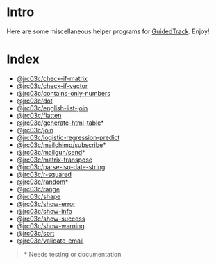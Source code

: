 # Intro

Here are some miscellaneous helper programs for [GuidedTrack](https://guidedtrack.com). Enjoy!

# Index

- [@jrc03c/check-if-matrix](https://www.guidedtrack.com/programs/20504/edit)
- [@jrc03c/check-if-vector](https://www.guidedtrack.com/programs/20523/edit)
- [@jrc03c/contains-only-numbers](https://www.guidedtrack.com/programs/20579/edit)
- [@jrc03c/dot](https://www.guidedtrack.com/programs/20504/edit)
- [@jrc03c/english-list-join](https://www.guidedtrack.com/programs/26228/edit)
- [@jrc03c/flatten](https://www.guidedtrack.com/programs/30091/edit)
- [@jrc03c/generate-html-table](https://www.guidedtrack.com/programs/30868/edit)\*
- [@jrc03c/join](https://www.guidedtrack.com/programs/22162/edit)
- [@jrc03c/logistic-regression-predict](https://www.guidedtrack.com/programs/30084/edit)
- [@jrc03c/mailchimp/subscribe](https://www.guidedtrack.com/programs/31586/edit)\*
- [@jrc03c/mailgun/send](https://www.guidedtrack.com/programs/31600/edit)\*
- [@jrc03c/matrix-transpose](https://www.guidedtrack.com/programs/20498/edit)
- [@jrc03c/parse-iso-date-string](https://www.guidedtrack.com/programs/25113/edit)
- [@jrc03c/r-squared](https://www.guidedtrack.com/programs/30093/edit)
- [@jrc03c/random](https://www.guidedtrack.com/programs/22625/edit)\*
- [@jrc03c/range](https://www.guidedtrack.com/programs/20584/edit)
- [@jrc03c/shape](https://www.guidedtrack.com/programs/30086/edit)
- [@jrc03c/show-error](https://www.guidedtrack.com/programs/20556/edit)
- [@jrc03c/show-info](https://www.guidedtrack.com/programs/20559/edit)
- [@jrc03c/show-success](https://www.guidedtrack.com/programs/20558/edit)
- [@jrc03c/show-warning](https://www.guidedtrack.com/programs/20557/edit)
- [@jrc03c/sort](https://www.guidedtrack.com/programs/31405/edit)
- [@jrc03c/validate-email](https://www.guidedtrack.com/programs/21486/edit)

> **\*** Needs testing or documentation
